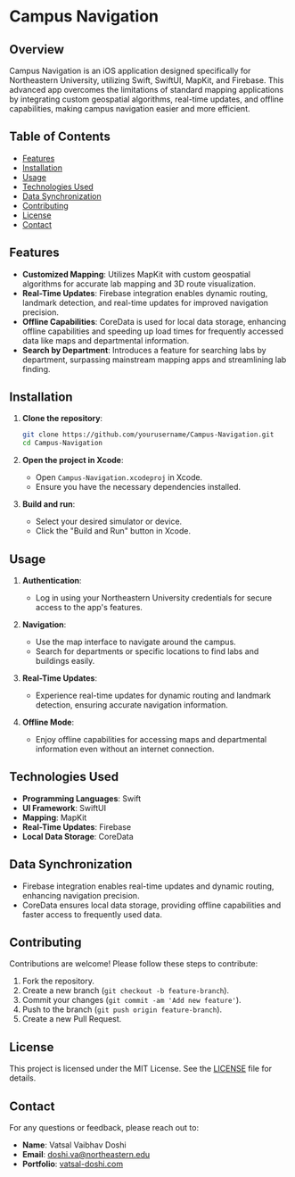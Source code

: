 # Campus Navigation

## Overview

Campus Navigation is an iOS application designed specifically for Northeastern University, utilizing Swift, SwiftUI, MapKit, and Firebase. This advanced app overcomes the limitations of standard mapping applications by integrating custom geospatial algorithms, real-time updates, and offline capabilities, making campus navigation easier and more efficient.

## Table of Contents
- [Features](#features)
- [Installation](#installation)
- [Usage](#usage)
- [Technologies Used](#technologies-used)
- [Data Synchronization](#data-synchronization)
- [Contributing](#contributing)
- [License](#license)
- [Contact](#contact)

## Features
- **Customized Mapping**: Utilizes MapKit with custom geospatial algorithms for accurate lab mapping and 3D route visualization.
- **Real-Time Updates**: Firebase integration enables dynamic routing, landmark detection, and real-time updates for improved navigation precision.
- **Offline Capabilities**: CoreData is used for local data storage, enhancing offline capabilities and speeding up load times for frequently accessed data like maps and departmental information.
- **Search by Department**: Introduces a feature for searching labs by department, surpassing mainstream mapping apps and streamlining lab finding.

## Installation
1. **Clone the repository**:
   ```bash
   git clone https://github.com/yourusername/Campus-Navigation.git
   cd Campus-Navigation
   ```

2. **Open the project in Xcode**:
   - Open `Campus-Navigation.xcodeproj` in Xcode.
   - Ensure you have the necessary dependencies installed.

3. **Build and run**:
   - Select your desired simulator or device.
   - Click the "Build and Run" button in Xcode.

## Usage
1. **Authentication**:
   - Log in using your Northeastern University credentials for secure access to the app's features.

2. **Navigation**:
   - Use the map interface to navigate around the campus.
   - Search for departments or specific locations to find labs and buildings easily.

3. **Real-Time Updates**:
   - Experience real-time updates for dynamic routing and landmark detection, ensuring accurate navigation information.

4. **Offline Mode**:
   - Enjoy offline capabilities for accessing maps and departmental information even without an internet connection.

## Technologies Used
- **Programming Languages**: Swift
- **UI Framework**: SwiftUI
- **Mapping**: MapKit
- **Real-Time Updates**: Firebase
- **Local Data Storage**: CoreData

## Data Synchronization
- Firebase integration enables real-time updates and dynamic routing, enhancing navigation precision.
- CoreData ensures local data storage, providing offline capabilities and faster access to frequently used data.


## Contributing
Contributions are welcome! Please follow these steps to contribute:

1. Fork the repository.
2. Create a new branch (`git checkout -b feature-branch`).
3. Commit your changes (`git commit -am 'Add new feature'`).
4. Push to the branch (`git push origin feature-branch`).
5. Create a new Pull Request.

## License
This project is licensed under the MIT License. See the [LICENSE](LICENSE) file for details.

## Contact
For any questions or feedback, please reach out to:

- **Name**: Vatsal Vaibhav Doshi
- **Email**: doshi.va@northeastern.edu
- **Portfolio**: [vatsal-doshi.com](https://vatsal-doshi.com/)
